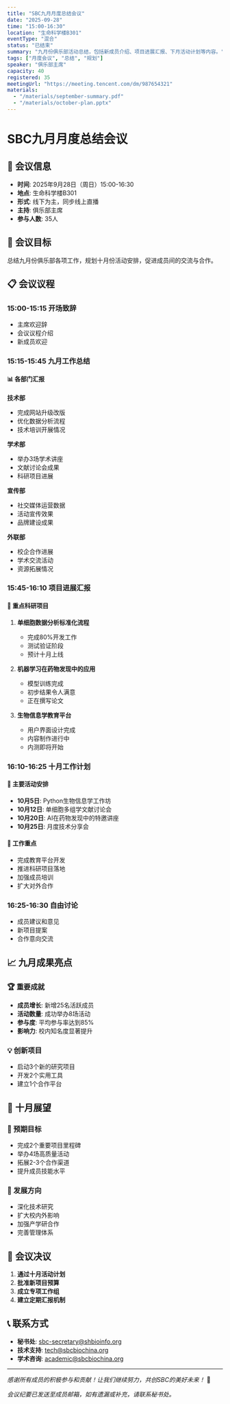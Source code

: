 ```yaml
---
title: "SBC九月月度总结会议"
date: "2025-09-28"
time: "15:00-16:30"
location: "生命科学楼B301"
eventType: "混合"
status: "已结束"
summary: "九月份俱乐部活动总结，包括新成员介绍、项目进展汇报、下月活动计划等内容。"
tags: ["月度会议", "总结", "规划"]
speaker: "俱乐部主席"
capacity: 40
registered: 35
meetingUrl: "https://meeting.tencent.com/dm/987654321"
materials:
  - "/materials/september-summary.pdf"
  - "/materials/october-plan.pptx"
---
```


# SBC九月月度总结会议

## 📅 会议信息

- **时间**: 2025年9月28日（周日）15:00-16:30
- **地点**: 生命科学楼B301
- **形式**: 线下为主，同步线上直播
- **主持**: 俱乐部主席
- **参与人数**: 35人

## 🎯 会议目标

总结九月份俱乐部各项工作，规划十月份活动安排，促进成员间的交流与合作。

## 📋 会议议程

### 15:00-15:15 开场致辞
- 主席欢迎辞
- 会议议程介绍
- 新成员欢迎

### 15:15-15:45 九月工作总结

#### 📊 各部门汇报
**技术部**
- 完成网站升级改版
- 优化数据分析流程
- 技术培训开展情况

**学术部**
- 举办3场学术讲座
- 文献讨论会成果
- 科研项目进展

**宣传部**
- 社交媒体运营数据
- 活动宣传效果
- 品牌建设成果

**外联部**
- 校企合作进展
- 学术交流活动
- 资源拓展情况

### 15:45-16:10 项目进展汇报

#### 🔬 重点科研项目
1. **单细胞数据分析标准化流程**
   - 完成80%开发工作
   - 测试验证阶段
   - 预计十月上线

2. **机器学习在药物发现中的应用**
   - 模型训练完成
   - 初步结果令人满意
   - 正在撰写论文

3. **生物信息学教育平台**
   - 用户界面设计完成
   - 内容制作进行中
   - 内测即将开始

### 16:10-16:25 十月工作计划

#### 📅 主要活动安排
- **10月5日**: Python生物信息学工作坊
- **10月12日**: 单细胞多组学文献讨论会
- **10月20日**: AI在药物发现中的特邀讲座
- **10月25日**: 月度技术分享会

#### 🎯 工作重点
- 完成教育平台开发
- 推进科研项目落地
- 加强成员培训
- 扩大对外合作

### 16:25-16:30 自由讨论
- 成员建议和意见
- 新项目提案
- 合作意向交流

## 📈 九月成果亮点

### 🏆 重要成就
- **成员增长**: 新增25名活跃成员
- **活动数量**: 成功举办8场活动
- **参与度**: 平均参与率达到85%
- **影响力**: 校内知名度显著提升

### 💡 创新项目
- 启动3个新的研究项目
- 开发2个实用工具
- 建立1个合作平台

## 🔮 十月展望

### 🎯 预期目标
- 完成2个重要项目里程碑
- 举办4场高质量活动
- 拓展2-3个合作渠道
- 提升成员技能水平

### 🚀 发展方向
- 深化技术研究
- 扩大校内外影响
- 加强产学研合作
- 完善管理体系

## 📝 会议决议

1. **通过十月活动计划**
2. **批准新项目预算**
3. **成立专项工作组**
4. **建立定期汇报机制**

## 📞 联系方式

- **秘书处**: sbc-secretary@shbioinfo.org
- **技术支持**: tech@sbcbiochina.org
- **学术咨询**: academic@sbcbiochina.org

---

*感谢所有成员的积极参与和贡献！让我们继续努力，共创SBC的美好未来！* 🌟

*会议纪要已发送至成员邮箱，如有遗漏或补充，请联系秘书处。*